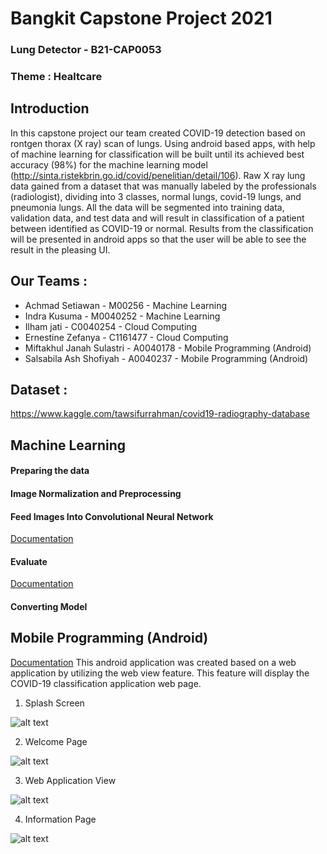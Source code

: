 # Bangkit Capstone Project 2021

### Lung Detector - B21-CAP0053
### Theme : Healtcare

## Introduction
In this capstone project our team created COVID-19 detection based on rontgen thorax (X ray) scan of lungs. Using android based apps, with help of machine learning for classification will be built until its achieved best accuracy (98%) for the machine learning model (http://sinta.ristekbrin.go.id/covid/penelitian/detail/106). 
Raw X ray lung data gained from a dataset that was manually labeled by the professionals (radiologist), dividing into 3 classes, normal lungs, covid-19 lungs, and pneumonia lungs.  All the data will be segmented into training data, validation data, and test data and will result in classification of a patient between identified as COVID-19 or normal. Results from the classification will be presented in android apps so that the user will be able to see the result in the pleasing UI.

## Our Teams :
- Achmad Setiawan - M00256 - Machine Learning 
- Indra Kusuma - M0040252 -  Machine Learning 
- Ilham jati - C0040254 - Cloud Computing 
- Ernestine Zefanya - C1161477 - Cloud Computing 
- Miftakhul Janah Sulastri -  A0040178 - Mobile Programming (Android) 
- Salsabila Ash Shofiyah - A0040237 - Mobile Programming (Android) 

## Dataset : 
https://www.kaggle.com/tawsifurrahman/covid19-radiography-database


## Machine Learning 
#### Preparing the data
#### Image Normalization and Preprocessing
#### Feed Images Into Convolutional Neural Network
[Documentation](https://github.com/SalsabilaAsh/Lung-Detector-Application/blob/main/main.py)
#### Evaluate
[Documentation](https://github.com/SalsabilaAsh/Lung-Detector-Application/blob/main/evaluate.py)
#### Converting Model

## Mobile Programming (Android)
[Documentation](https://github.com/SalsabilaAsh/Lung-Detector-Application/tree/master)
This android application was created based on a web application by utilizing the web view feature. This feature will display the COVID-19 classification application web page.
1. Splash Screen

![alt text](https://github.com/SalsabilaAsh/Lung-Detector-Application/blob/main/images/image1.PNG)

2. Welcome Page

![alt text](https://github.com/SalsabilaAsh/Lung-Detector-Application/blob/main/images/image2.PNG)

3. Web Application View

![alt text](https://github.com/SalsabilaAsh/Lung-Detector-Application/blob/main/images/image3.PNG)

4. Information Page

![alt text](https://github.com/SalsabilaAsh/Lung-Detector-Application/blob/main/images/image4.PNG)
